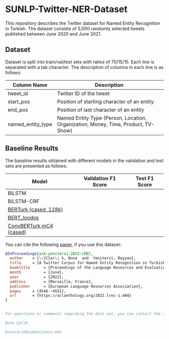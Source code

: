 # SUNLP-Twitter-NER-Dataset

This repository describes the Twitter dataset for Named Entity Recognition in Turkish. The dataset consists of 5,000 randomly selected tweets published between June 2020 and June 2021. 

## Dataset

Dataset is split into train/val/test sets with ratios of 70/15/15. Each line is separated with a tab character. The description of columns in each line is as follows:

| Column Name  | Description |
| ------------- | ------------- |
| tweet_id | Twitter ID of the tweet |
| start_pos | Position of starting character of an entity |
| end_pos | Position of last character of an entity |
| named_entity_type | Named Entity Type (Person, Location, Organization, Money, Time, Product, TV-Show) |


## Baseline Results

The baseline results obtained with different models in the validation and test sets are presented as follows: 

| Model                      | Validation F1 Score  | Test F1 Score
| -------------------------- | -------------------- | -------------
| BiLSTM                     |                      | 
| BiLSTM-CRF                 |                      | 
| [BERTurk (cased, 128k)](https://huggingface.co/dbmdz/bert-base-turkish-128k-cased)     |                      | 
| [BERT_loodos](https://huggingface.co/loodos/bert-base-turkish-cased)                                         | 
| [ConvBERTurk mC4 (cased)](https://huggingface.co/dbmdz/convbert-base-turkish-mc4-cased)    |                      | 

You can cite the following [paper](http://www.lrec-conf.org/proceedings/lrec2022/pdf/2022.lrec-1.484.pdf), if you use this dataset:

```bibtex
@InProceedings{ark-yeniterzi:2022:LREC,
  author    = {\c{C}ar\i k, Buse  and  Yeniterzi, Reyyan},
  title     = {A Twitter Corpus for Named Entity Recognition in Turkish},
  booktitle      = {Proceedings of the Language Resources and Evaluation Conference},
  month          = {June},
  year           = {2022},
  address        = {Marseille, France},
  publisher      = {European Language Resources Association},
  pages     = {4546--4551},
  url       = {https://aclanthology.org/2022.lrec-1.484}
}


For questions or comments regarding the data set, you can contact the author by e-mail:

Buse Çarık

busecarik@sabanciuniv.edu
